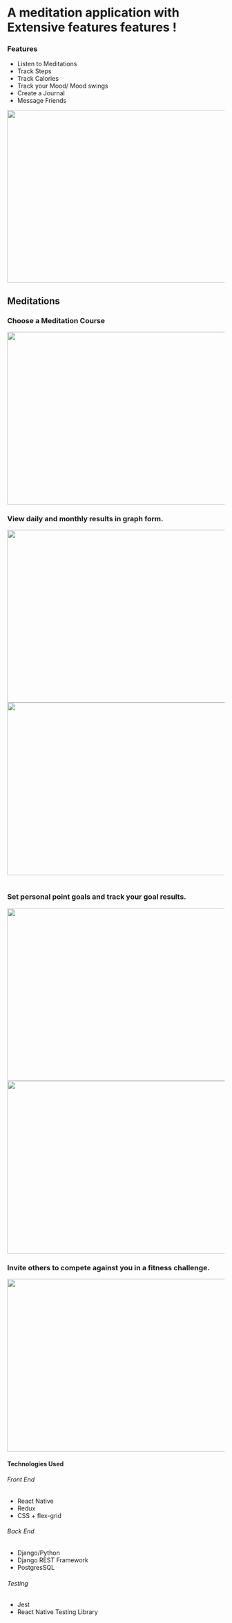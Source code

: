 <h1>A meditation application with Extensive features features !</h1>

<h3> Features</h3>
<ul>
 <li>Listen to Meditations</li>
  <li>Track Steps</li>
  <li>Track Calories</li>
   <li>Track your Mood/ Mood swings</li>
   <li>Create a Journal</li>
   <li>Message Friends</li>
 </ul>

<image src='images/scoring.png' width=600  height=400 />
<h2> Meditations </h2>
<h3> Choose a Meditation Course </h3>
<image src='images/docImages/chooseCourse.png'  width=600 height=400 />

<h3>View daily and monthly results in graph form. </h3>
<image src='images/dailyGraph.png'  width=600 height=400 />
<image src='images/monthlyGraph.png'  width=600 height=400 />
<br> </br>
<h3>Set personal point goals and track your goal results.</h3>
<image src='images/createGoal.png'  width=600 height=400 />
<image src='images/challengeGraph.png' width=600 height=400 />

<h3> Invite others to compete against you in a fitness challenge.</h3>
<image src='images/createChallenge.png' width=600 height=400 />

<h4> Technologies Used </h4>
<h6> Front End </h6>
<ul>
 <li>React Native</li>
 <li>Redux</li>
 <li>CSS + flex-grid</li>
 </ul>
 
 <h6> Back End </h6>
<ul>
 <li>Django/Python</li>
 <li>Django REST Framework</li>
  <li>PostgresSQL</li>
 </ul>
 
<h6>Testing</h6>
<ul>
 <li>Jest</li>
 <li>React Native Testing Library</li>
 </ul>

